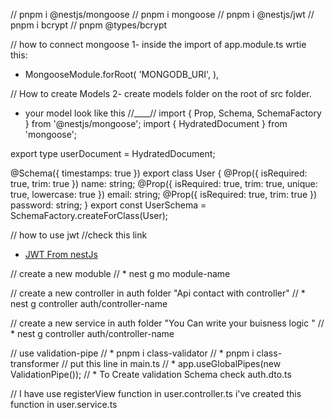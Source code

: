 // pnpm i @nestjs/mongoose
// pnpm i mongoose
// pnpm i @nestjs/jwt
// pnpm i bcrypt
// pnpm @types/bcrypt

// how to connect mongoose
1- inside the import of app.module.ts wrtie this:

- MongooseModule.forRoot(
  'MONGODB_URI',
  ),

// How to create Models
2- create models folder on the root of src folder.

- your model look like this
  //\_\_\_\_//
  import { Prop, Schema, SchemaFactory } from '@nestjs/mongoose';
  import { HydratedDocument } from 'mongoose';

export type userDocument = HydratedDocument<User>;

@Schema({ timestamps: true })
export class User {
@Prop({ isRequired: true, trim: true })
name: string;
@Prop({ isRequired: true, trim: true, unique: true, lowercase: true })
email: string;
@Prop({ isRequired: true, trim: true })
password: string;
}
export const UserSchema = SchemaFactory.createForClass(User);

// how to use jwt
//check this link

- [JWT From nestJs](https://docs.nestjs.com/security/authentication#jwt-token)

// create a new moduble
// \* nest g mo module-name

// create a new controller in auth folder "Api contact with controller"
// \* nest g controller auth/controller-name

// create a new service in auth folder "You Can write your buisness logic "
// \* nest g controller auth/controller-name

// use validation-pipe
// \* pnpm i class-validator
// \* pnpm i class-transformer
// put this line in main.ts
// \* app.useGlobalPipes(new ValidationPipe());
// \* To Create validation Schema check auth.dto.ts

// I have use registerView function in user.controller.ts i've created this function in user.service.ts

  <!-- @Post()
  signIn(@Body() data: Register) {
    return this.userService.registerView(data);
  }
} -->
